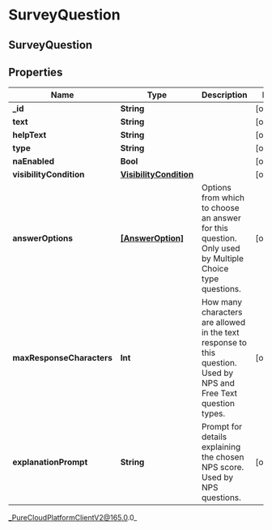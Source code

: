 # SurveyQuestion

## SurveyQuestion

## Properties

|Name | Type | Description | Notes|
|------------ | ------------- | ------------- | -------------|
| **_id** | **String** |  | [optional] |
| **text** | **String** |  | [optional] |
| **helpText** | **String** |  | [optional] |
| **type** | **String** |  | [optional] |
| **naEnabled** | **Bool** |  | [optional] |
| **visibilityCondition** | [**VisibilityCondition**](VisibilityCondition) |  | [optional] |
| **answerOptions** | [**[AnswerOption]**]([AnswerOption]) | Options from which to choose an answer for this question. Only used by Multiple Choice type questions. | [optional] |
| **maxResponseCharacters** | **Int** | How many characters are allowed in the text response to this question. Used by NPS and Free Text question types. | [optional] |
| **explanationPrompt** | **String** | Prompt for details explaining the chosen NPS score. Used by NPS questions. | [optional] |



_PureCloudPlatformClientV2@165.0.0_
